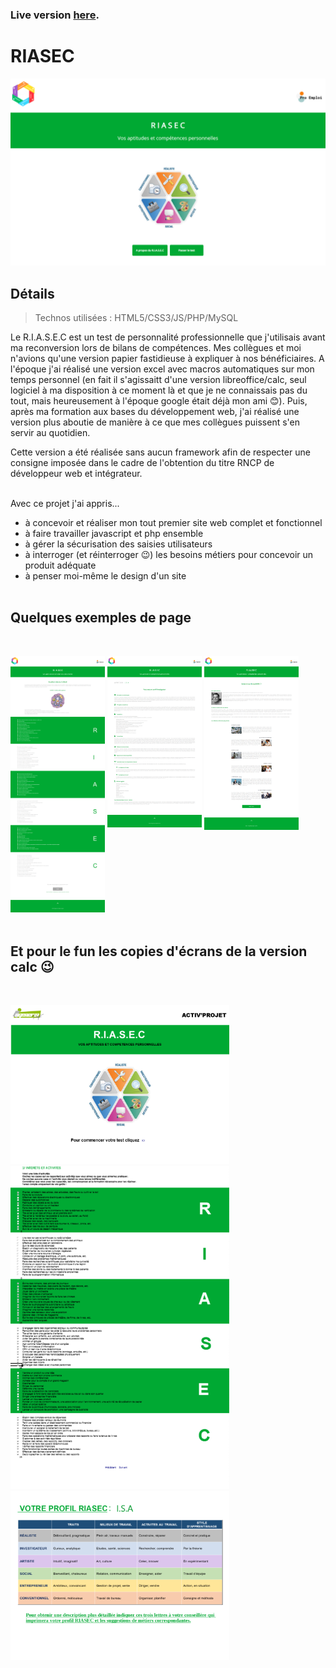 ### Live version [here](http://riasec.virginiebouvarel.fr).

# RIASEC

![Design preview for this project ](./src/preview-home.png)


## Détails

> Technos utilisées : HTML5/CSS3/JS/PHP/MySQL

Le R.I.A.S.E.C est un test de personnalité professionnelle que j'utilisais avant ma reconversion lors de bilans de compétences.
Mes collègues et moi n'avions qu'une version papier fastidieuse à expliquer à nos bénéficiaires. 
A l'époque j'ai réalisé une version excel avec macros automatiques sur mon temps personnel (en fait il s'agissaitt d'une version libreoffice/calc, seul logiciel à ma disposition à ce moment là et que je ne connaissais pas du tout, mais heureusement à l'époque google était déjà mon ami 😊). Puis, après ma formation aux bases du développement web, j'ai réalisé une version plus aboutie de manière à ce que mes collègues puissent s'en servir au quotidien.

Cette version a été réalisée sans aucun framework afin de respecter une consigne imposée dans le cadre de l'obtention du titre RNCP de développeur web et intégrateur.<br><br>

Avec ce projet j'ai appris...
- à concevoir et réaliser mon tout premier site web complet et fonctionnel
- à faire travailler javascript et php ensemble
- à gérer la sécurisation des saisies utilisateurs 
- à interroger (et réinterroger 😉) les besoins métiers pour concevoir un produit adéquate
- à penser moi-même le design d'un site
<br><br>

## Quelques exemples de page
<br>

<img alt="questionnaire" src="./src/preview-questionnaire.png" width="30%"/> <img style="vertical-align:top" alt="result" src="./src/preview-results.png" width="30%"/> <img style="vertical-align:top" alt="about" src="./src/preview-about.png" width="30%"/> <br><br>


## Et pour le fun les copies d'écrans de la version calc 😉
<br>

<img alt="calc home" src="./src/calc-home.png" width="350"/>\
<img alt="calc questionnaire" src="./src/calc-questionnaire.png" width="350"/>\
<img alt="calc results" src="./src/calc-results.png" width="350"/>

